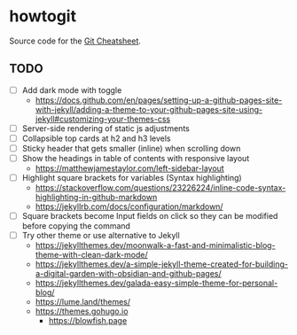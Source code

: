 # howtogit

Source code for the [Git Cheatsheet](https://palask.github.io/howtogit/).

## TODO

- [ ] Add dark mode with toggle
	- https://docs.github.com/en/pages/setting-up-a-github-pages-site-with-jekyll/adding-a-theme-to-your-github-pages-site-using-jekyll#customizing-your-themes-css
- [ ] Server-side rendering of static js adjustments
- [ ] Collapsible top cards at h2 and h3 levels
- [ ] Sticky header that gets smaller (inline) when scrolling down
- [ ] Show the headings in table of contents with responsive layout
	- https://matthewjamestaylor.com/left-sidebar-layout
- [ ] Highlight square brackets for variables (Syntax highlighting)
	- https://stackoverflow.com/questions/23226224/inline-code-syntax-highlighting-in-github-markdown
	- https://jekyllrb.com/docs/configuration/markdown/
- [ ] Square brackets become Input fields on click so they can be modified before copying the command
- [ ] Try other theme or use alternative to Jekyll
	- https://jekyllthemes.dev/moonwalk-a-fast-and-minimalistic-blog-theme-with-clean-dark-mode/
	- https://jekyllthemes.dev/a-simple-jekyll-theme-created-for-building-a-digital-garden-with-obsidian-and-github-pages/
	- https://jekyllthemes.dev/galada-easy-simple-theme-for-personal-blog/
	- https://lume.land/themes/
	- https://themes.gohugo.io
		- https://blowfish.page
